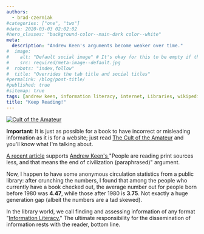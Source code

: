 ```yaml
---
authors:
  - brad-czerniak
#categories: ["one", "two"]
#date: 2020-03-03 02:02:02
#hero_classes: "background-color--main-dark color--white"
meta:
  description: "Andrew Keen's arguments become weaker over time."
#  image:
#    alt: "Default social image" # It's okay for this to be empty if the image is decorative
#    src: required/meta-image--default.jpg
#  robots: "index,follow"
#  title: "Overrides the tab title and social titles"
#permalink: /blog/post-title/
#published: true
#sitemap: true
tags: [andrew keen, information literacy, internet, Libraries, wikipedia]
title: "Keep Reading!"
---
```


[![Cult of the Amateur](http://books.google.com/books?id=W4YuAAAACAAJ&printsec=frontcover&img=1&zoom=1&sig=l5vDLsya7ieCQcjE8lzq0uoJFm4)](http://books.google.com/books?id=W4YuAAAACAAJ)

**Important**: It is just as possible for a book to have incorrect or misleading information as it is for a website; just
read [The Cult of the Amateur](http://books.google.com/books?id=W4YuAAAACAAJ) and you'll know what I'm talking about.

[A recent article](http://www.timesonline.co.uk/tol/comment/columnists/magnus_linklater/article3193083.ece) supports
[Andrew Keen's ](http://andrewkeen.typepad.com/) "People are reading print sources less, and that means the end of civilization
(paraphrased)" argument.

Now, I happen to have some anonymous circulation statistics from a public library: after crunching the numbers, I found
that among the people who currently have a book checked out, the average number out for people born before 1980 was **4.47**,
while those after 1980 is **3.75**. Not exactly a huge generation gap (albeit the numbers are a tad skewed).

In the library world, we call finding and assessing information of any format
"[Information Literacy.](http://en.wikipedia.org/wiki/Information_literacy)" The ultimate responsibility for the dissemination
of information rests with the reader, bottom line.

